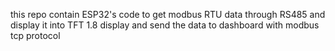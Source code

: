 this repo contain ESP32's code to get modbus RTU data through RS485 and display it into TFT 1.8 display and send the data to dashboard with modbus tcp protocol
